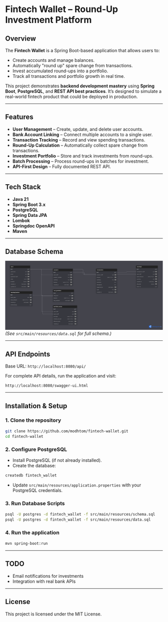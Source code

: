 # **Fintech Wallet – Round-Up Investment Platform**

## **Overview**

The **Fintech Wallet** is a Spring Boot-based application that allows users to:

* Create accounts and manage balances.
* Automatically "round up" spare change from transactions.
* Invest accumulated round-ups into a portfolio.
* Track all transactions and portfolio growth in real time.

This project demonstrates **backend development mastery** using **Spring Boot**, **PostgreSQL**, and **REST API best practices**.
It’s designed to simulate a real-world fintech product that could be deployed in production.

---

## **Features**

* **User Management** – Create, update, and delete user accounts.
* **Bank Account Linking** – Connect multiple accounts to a single user.
* **Transaction Tracking** – Record and view spending transactions.
* **Round-Up Calculation** – Automatically collect spare change from transactions.
* **Investment Portfolio** – Store and track investments from round-ups.
* **Batch Processing** – Process round-ups in batches for investment.
* **API-First Design** – Fully documented REST API.

---

## **Tech Stack**
- **Java 21**
- **Spring Boot 3.x**
- **PostgreSQL** 
- **Spring Data JPA**
- **Lombok**
- **Springdoc OpenAPI**
- **Maven**

---

## **Database Schema**

![Database Diagram](src/main/resources/docs/db_schema.png)
*(See `src/main/resources/data.sql` for full schema.)*

---

## **API Endpoints**

Base URL: `http://localhost:8080/api/`

For complete API details, run the application and visit:

```
http://localhost:8080/swagger-ui.html
```

---

## **Installation & Setup**

### **1. Clone the repository**

```bash
git clone https://github.com/modhtom/fintech-wallet.git
cd fintech-wallet
```

### **2. Configure PostgreSQL**

* Install PostgreSQL (if not already installed).
* Create the database:

```bash
createdb fintech_wallet
```

* Update `src/main/resources/application.properties` with your PostgreSQL credentials.

### **3. Run Database Scripts**

```bash
psql -U postgres -d fintech_wallet -f src/main/resources/schema.sql
psql -U postgres -d fintech_wallet -f src/main/resources/data.sql
```

### **4. Run the application**

```bash
mvn spring-boot:run
```
---

## TODO
- Email notifications for investments
- Integration with real bank APIs
---


## **License**

This project is licensed under the MIT License.
